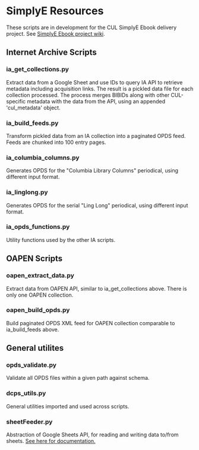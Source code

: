 # SimplyE Resources

These scripts are in development for the CUL SimplyE Ebook delivery project. See [SimplyE Ebook project wiki](https://wiki.library.columbia.edu/display/SET/SimplyE+E-book+Project).

## Internet Archive Scripts

### ia_get_collections.py

Extract data from a Google Sheet and use IDs to query IA API to retrieve metadata including acquisition links. The result is a pickled data file for each collection processed. The process merges BIBIDs along with other CUL-specific metadata with the data from the API, using an appended 'cul_metadata' object.

### ia_build_feeds.py

Transform pickled data from an IA collection into a paginated OPDS feed. Feeds are chunked into 100 entry pages. 

### ia_columbia_columns.py

Generates OPDS for the "Columbia Library Columns" periodical, using different input format.

### ia_linglong.py

Generates OPDS for the serial "Ling Long" periodical, using different input format.

### ia_opds_functions.py

Utility functions used by the other IA scripts.

## OAPEN Scripts

### oapen_extract_data.py

Extract data from OAPEN API, similar to ia_get_collections above. There is only one OAPEN collection.

### oapen_build_opds.py

Build paginated OPDS XML feed for OAPEN collection comparable to ia_build_feeds above. 

## General utilites

### opds_validate.py

Validate all OPDS files within a given path against schema.

### dcps_utils.py

General utilities imported and used across scripts.

### sheetFeeder.py

Abstraction of Google Sheets API, for reading and writing data to/from sheets. [See here for documentation.](https://github.com/dwhodges2/sheetFeeder)

